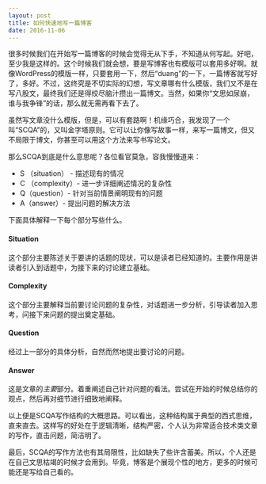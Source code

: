 ```yaml
---
layout: post
title: 如何快速地写一篇博客
date: 2016-11-06
---
```

很多时候我们在开始写一篇博客的时候会觉得无从下手，不知道从何写起。好吧，至少我是这样的。这个时候我们就会想，要是写博客也有模版可以套用多好啊。就像WordPress的模版一样，只要套用一下，然后“duang”的一下，一篇博客就写好了，多好。不过，这终究是不切实际的幻想，写文章哪有什么模版，我们又不是在写八股文，最终我们还是得绞尽脑汁攒出一篇博文。当然，如果你“文思如尿崩，谁与我争锋”的话，那么就无需再看下去了。
<!--more-->
虽然写文章没什么模版，但是，可以有套路啊！机缘巧合，我发现了一个叫“SCQA”的，又叫金字塔原则。它可以让你像写故事一样，来写一篇博文，但又不局限于博文，你甚至可以用这个方法来写书写论文。

那么SCQA到底是什么意思呢？各位看官莫急，容我慢慢道来：
- S （situation） - 描述现有的情况
- C （complexity）- 进一步详细阐述情况的复杂性
- Q（question）- 针对当前情景阐明现有的问题
- A（answer）- 提出问题的解决方法

下面具体解释一下每个部分写些什么。

#### Situation
这个部分主要陈述关于要讲的话题的现状，可以是读者已经知道的。主要作用是讲读者引入到话题中，为接下来的讨论建立基础。

#### Complexity
这个部分主要解释当前要讨论问题的复杂性，对话题进一步分析，引导读者加入思考，问接下来问题的提出奠定基础。

#### Question
经过上一部分的具体分析，自然而然地提出要讨论的问题。

#### Answer
这是文章的*主要*部分。着重阐述自己针对问题的看法。尝试在开始的时候总结你的观点，然后再对细节进行细致地阐释。

以上便是SCQA写作结构的大概思路。可以看出，这种结构属于典型的西式思维，直来直去。这样写的好处在于逻辑清晰，结构严密，个人认为非常适合技术类文章的写作，直击问题，简洁明了。


最后，SCQA的写作方法也有其局限性，比如缺失了些许含蓄美。所以，个人还是在自己文思枯竭的时候才会用到。毕竟，博客是个展现个性的地方，更多的时候可能还是写给自己看的。
